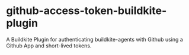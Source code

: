 # github-access-token-buildkite-plugin
A Buildkite Plugin for authenticating buildkite-agents with Github using a Github App and short-lived tokens.

